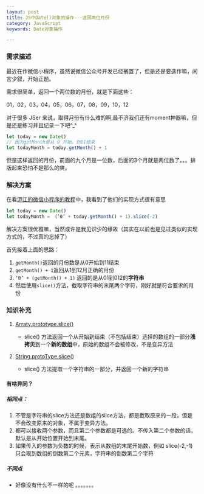 ```yaml
---
layout: post
title: JS中Date()对象的操作---返回两位月份
category: JavaScript
keywords: Date对象操作

---
```


### 需求描述

最近在作微信小程序，虽然说微信公众号开发已经搁置了，但是还是要造作嘛，闲言少叙，开始正题。

需求很简单，返回一个两位数的月份，就是下面这些：

01，02，03，04，05，06，07，08，09，10，12

对于很多 JSer 来说，取得月份有什么难的啊,最不济我们还有moment神器嘛，但是还是练习并且记录一下吧^_^

```JavaScript
let today = new Date()
// 因为getMonth是从 0 开始，到11结束
let todayMonth = today.getMonth() + 1  
```
但是这样返回的月份，前面的九个月是一位数，后面的3个月就是两位数了。。。排版起来恐怕不是那么的爽。

### 解决方案

在看[沪江的微信小程序的教程](https://github.com/ikcamp/wechat-xcx-tutorial.git)中，我看到了他们的实现方式很有意思

```JavaScript
let today = new Date()
let todayMonth = （‘0’ + today.getMonth() + 1).slice(-2) 
```
解决方案很优雅嘛，当然或许是我见识少的缘故（其实在以前也是见过类似的实现方式的，不过真的忘掉了）

首先接着上面的思路：

1. `getMonth()`返回的月份数是从0开始到11结束
2. `getMonth() + 1`返回从1到12月正确的月份
3. `‘0’ + (getMonth() + 1)` 返回的是从01到012的**字符串**
4. 然后使用`slice()`方法，截取字符串的末尾两个字符，刚好就是符合要求的月份

### 知识补充

1. [Arraty.prototype.slice()](https://developer.mozilla.org/zh-CN/docs/Web/JavaScript/Reference/Global_Objects/Array/slice)
	* slice() 方法返回一个从开始到结束（不包括结束）选择的数组的一部分**浅拷贝**到一个**新的数组**中，原始的数组不会被修改，不是变异方法

2. [String.protoType.slice()](https://developer.mozilla.org/zh-CN/docs/Web/JavaScript/Reference/Global_Objects/String/slice)

	* slice() 方法提取一个字符串的一部分，并返回一个新的字符串

#### 有啥异同？

##### 相同点：
1. 不管是字符串的slice方法还是数组的slice方法，都是截取原来的一段，但是不会改变原来的对象，不属于变异方法。
2. 都可以接收两个参数，而且第二个参数都是可选的。不传入第二个参数的话，默认是从开始位置开始到末尾。
3. 如果传入的参数为负数的时候，表示从数组的末尾开始数，例如 slice(-2,-1)只会取到数组的倒数第二个元素，字符串的倒数第二个字符

##### 不同点

* 好像没有什么不一样的呢 。。。。。。。